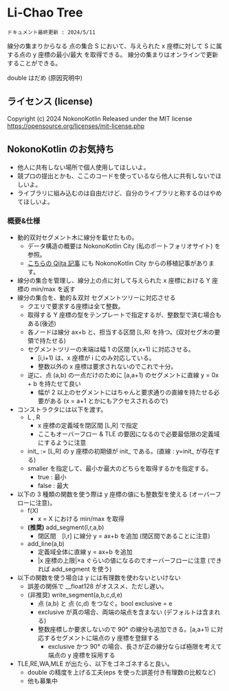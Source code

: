 # Li-Chao Tree
`ドキュメント最終更新 : 2024/5/11`

線分の集まりからなる 点の集合 S において、与えられた x 座標に対して S に属する点の y 座標の最小/最大 を取得できる。
線分の集まりはオンラインで更新することができる。  

double はだめ (原因究明中)



## ライセンス (license)
Copyright (c) 2024 NokonoKotlin
Released under the MIT license
https://opensource.org/licenses/mit-license.php


## NokonoKotlin のお気持ち
- 他人に共有しない場所で個人使用してほしいよ。
- 競プロの提出とかも、ここのコードを使っているなら他人に共有しないでほしいよ。
- ライブラリに組み込むのは自由だけど、自分のライブラリと称するのはやめてほしいよ。




### 概要&仕様

- 動的双対セグメント木に線分を載せたもの。
    - データ構造の概要は NokonoKotlin City (私のポートフォリオサイト) を参照。 
    - <a href = "https://qiita.com/NokonoKotlin/items/433f2a65a0d31fac21b6">こちらの Qiita 記事</a> にも NokonoKotlin City からの移植記事があります。
- 線分の集合を管理し、線分上の点に対して与えられた x 座標における Y 座標の min/max を返す
- 線分の集合を、動的＆双対 セグメントツリーに対応させる
    - クエリで要求する座標は全て整数。
    - 取得する Y 座標の型をテンプレートで指定するが、整数型で済む場合もある(後述) 
    - 各ノードは線分 ax+b と、担当する区間 [L,R) を持つ。(双対セグ木の要領で持たせる)
    - セグメントツリーの末端は幅 1 の区間 [x,x+1) に対応させる。
        - [i,i+1) は、x 座標が i にのみ対応している。
        - 整数以外の x 座標は要求されないのでこれで十分。
    - 逆に、点 (a,b) の一点だけのために [a,a+1) のセグメントに直線 y = 0x + b を持たせて良い
        - 幅が 2 以上のセグメントにはちゃんと要求通りの直線を持たせる必要がある (x = a+1 とかにもアクセスされるので)
- コンストラクタには以下を渡す。
    - L , R 
        - x 座標の定義域を閉区間 [L,R] で指定
        - ここもオーバーフロー & TLE の要因になるので必要最低限の定義域にするように注意
    - init_ := [L,R] の y 座標の初期値が init_ である。(直線 : y=init_ が存在する)
    - smaller を指定して、最小か最大のどちらを取得するかを指定する。
        - true  : 最小
        - false : 最大
- 以下の 3 種類の関数を使う際は y 座標の値にも整数型を使える (オーバーフローに注意)。
    - f(X) 
        -  x = X における min/max を取得
    - <b>(推奨)</b> add_segment(l,r,a,b)
      -  閉区間　[l,r] に線分 y = ax+b を追加 (閉区間であることに注意)
    - add_line(a,b) 
        -  定義域全体に直線 y = ax+b を追加
        - |x 座標の上限|×a ぐらいの値になるのでオーバーフローに注意 (できれば add_segment を使う)
- 以下の関数を使う場合は y には有理数を使わないといけない 
    - 誤差の関係で __float128 がオススメ、ただし遅い。
    - (非推奨) write_segment(a,b,c,d,e) 
        -  点 (a,b) と 点 (c,d) をつなぐ。bool exclusive = e
        - exclusive が真の場合、両端の端点を含まない (デフォルトは含まれる)
        - 整数座標しか要求しないので 90° の線分も追加できる。[a,a+1) に対応するセグメントに端点の y 座標を登録する
            - exclusive かつ 90° の場合、長さが正の線分ならば極限を考えて端点の y 座標を採用する       
- TLE,RE,WA,MLE が出たら、以下をゴネゴネすると良い。
    - double の精度を上げる工夫(eps を使った誤差付き有理数の比較など)
    - 他も募集中